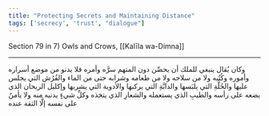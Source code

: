 ```yaml
---
title: "Protecting Secrets and Maintaining Distance"
tags: ['secrecy', 'trust', "dialogue"]
---
```


 Section 79 in 7) Owls and Crows, [[Kalīla wa-Dimna]]

---
وكان يُقال ينبغي للملك أن يحصِّن دون المتهم سرَّه وأمره فلا يدنو من موضع أسراره وأموره وكُتُبه ولا من سلاحه ولا من طعامه وشرابه حتى من الماء والفُرُش التي يجلس عليها والحُلَّةِ التي يلبَسها والدابَّةِ التي يركبها والأدوية التي يشربها وإكليل الريحان الذي يضعه على رأسه والطيبِ الذي يستعمله والشعارِ الذي يتخذه وكلِّ شيءٍ يدنيه منه ولا يأمنُ على نفسه إلَّا الثقة عنده
